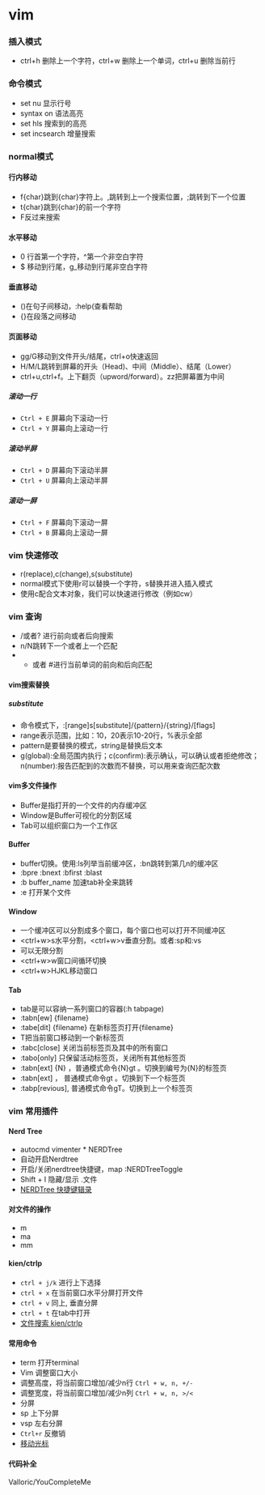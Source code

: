 # vim
### 插入模式
* ctrl+h 删除上一个字符，ctrl+w 删除上一个单词，ctrl+u 删除当前行
### 命令模式
* set nu  显示行号
* syntax on 语法高亮
* set hls 搜索到的高亮
* set incsearch 增量搜索
### normal模式
#### 行内移动
* f{char}跳到{char}字符上。,跳转到上一个搜索位置，;跳转到下一个位置
* t{char}跳到{char}的前一个字符
* F反过来搜索
#### 水平移动
* 0 行首第一个字符，^第一个非空白字符
* $ 移动到行尾，g_移动到行尾非空白字符
#### 垂直移动
* ()在句子间移动，:help(查看帮助
* {}在段落之间移动
#### 页面移动
* gg/G移动到文件开头/结尾，ctrl+o快速返回
* H/M/L跳转到屏幕的开头（Head)、中间（Middle）、结尾（Lower）
* ctrl+u,ctrl+f。上下翻页（upword/forward）。zz把屏幕置为中间
##### 滚动一行
 * `Ctrl + E` 屏幕向下滚动一行
 * `Ctrl + Y` 屏幕向上滚动一行
##### 滚动半屏
 * `Ctrl + D` 屏幕向下滚动半屏
 * `Ctrl + U` 屏幕向上滚动半屏
##### 滚动一屏
 * `Ctrl + F` 屏幕向下滚动一屏
 * `Ctrl + B` 屏幕向上滚动一屏
### vim 快速修改
* r(replace),c(change),s(substitute)
* normal模式下使用r可以替换一个字符，s替换并进入插入模式
* 使用c配合文本对象，我们可以快速进行修改（例如cw）
### vim 查询
* /或者? 进行前向或者后向搜索
* n/N跳转下一个或者上一个匹配
* * 或者 #进行当前单词的前向和后向匹配
#### vim搜索替换
##### substitute
* 命令模式下，:[range]s[substitute]/{pattern}/{string}/[flags]
* range表示范围，比如：10，20表示10-20行，%表示全部
* pattern是要替换的模式，string是替换后文本
* g(global):全局范围内执行；c(confirm):表示确认，可以确认或者拒绝修改；n(number):报告匹配到的次数而不替换，可以用来查询匹配次数
#### vim多文件操作
* Buffer是指打开的一个文件的内存缓冲区
* Window是Buffer可视化的分割区域
* Tab可以组织窗口为一个工作区
#### Buffer
* buffer切换。使用:ls列举当前缓冲区，:bn跳转到第几n的缓冲区
* :bpre :bnext :bfirst :blast
* :b buffer_name 加速tab补全来跳转
* :e 打开某个文件
#### Window
* 一个缓冲区可以分割成多个窗口，每个窗口也可以打开不同缓冲区
* <ctrl+w>s水平分割，<ctrl+w>v垂直分割。或者:sp和:vs
* 可以无限分割
* <ctrl+w>w窗口间循环切换
* <ctrl+w>HJKL移动窗口
#### Tab
* tab是可以容纳一系列窗口的容器(:h tabpage)
* :tabn[ew] {filename}
* :tabe[dit] {filename} 在新标签页打开{filename}
* <c-w>T把当前窗口移动到一个新标签页
* :tabc[close] 关闭当前标签页及其中的所有窗口
* :tabo[only] 只保留活动标签页，关闭所有其他标签页
* :tabn[ext] {N} ，普通模式命令{N}gt 。切换到编号为{N}的标签页
* :tabn[ext] ， 普通模式命令gt 。切换到下一个标签页
* :tabp[revious], 普通模式命令gT。切换到上一个标签页
  
### vim 常用插件
#### Nerd Tree
* autocmd vimenter * NERDTree 
* 自动开启Nerdtree
* 开启/关闭nerdtree快捷键，map <C-n> :NERDTreeToggle<CR>
* Shift + I 隐藏/显示 .文件
* [NERDTree 快捷键辑录](https://yang3wei.github.io/blog/2013/01/29/nerdtree-kuai-jie-jian-ji-lu/)
#### 对文件的操作 
* m
* ma 
* mm
#### kien/ctrlp
* `ctrl + j/k` 进行上下选择
* `ctrl + x`    在当前窗口水平分屏打开文件
* `ctrl + v`    同上, 垂直分屏
* `ctrl + t`    在tab中打开
* [文件搜索 kien/ctrlp](https://github.com/kien/ctrlp.vim)
#### 常用命令  
* term 打开terminal
* Vim 调整窗口大小
 * 调整高度，将当前窗口增加/减少n行 `Ctrl + w, n, +/-`
 * 调整宽度，将当前窗口增加/减少n列 `Ctrl + w, n, >/<`
* 分屏
 * sp 上下分屏
 * vsp 左右分屏
* `Ctrl+r` 反撤销
* [移动光标](https://harttle.land/2015/11/07/vim-cursor.html)

#### 代码补全
Valloric/YouCompleteMe
